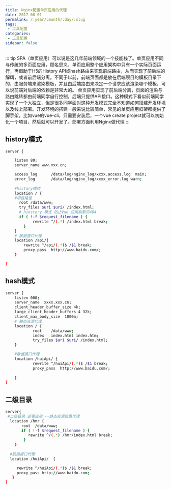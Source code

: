 ```yaml
---
title: Nginx配置单页应用的代理  
date: 2017-08-01
permalink: /:year/:month/:day/:slug
tags:
 - 工具配置
categories: 
 - 工具配置
sidebar: false
---
```


::: tip 
SPA（单页应用）可以说是这几年前端领域的一个技能栈了。单页应用不同与传统的多页面应用，顾名思义，单页应用整个应用架构中只有一个实际页面运行，再借助于H5的History API或hash路由来实现前端路由，从而实现了前后端的解耦，或者前后端分离。不同于以前，前端页面都是放在后端项目的模板目录下的，由服务端来渲染模板，并且由后端路由来决定一个请求应该渲染哪个模板，可以说前端对后端的依赖是非常大的。
单页应用实现了前后端分离，页面的渲染与路由跳转都由前端同学自行控制，后端只提供API接口。这种模式下看似前端同学实现了一个大独立，但是很多同学面对这种开发模式完全不知道如何搭建开发环境以及线上部署。开发环境的搭建一般来说比较简单，常见的单页应用框架都提供了脚手架，比如vue的vue-cli，只需要安装后，一个vue create project就可以初始化一个项目，然后就可以开发了。部署方面利用Nginx做代理
:::

## history模式

```bash
server {

    listen 80; 
    server_name www.xxx.cn;

    access_log      /data/log/nginx_log/xxxx.access.log  main;
    error_log       /data/log/nginx_log/xxxx_error.log warn;
  
    #history模式
    location / {
	#项目路径
      root /data/www;
      try_files $uri $uri/ /index.html;
      # hiostory 模式 防止Vue 应用刷新页404
      if ( !-f $request_filename ) {
            rewrite ^/(.*) /index.html break;
        }
    }
    # 数据接口代理
    location /api/{
        rewrite ^/api/(.*)$ /$1 break;
        proxy_pass  http://www.baidu.com/;       
    }

}
```

## hash模式

``` bash
server {
	listen 000; 
    server_name  xxxx.xxx.cn;
    client_header_buffer_size 4k;
    large_client_header_buffers 4 32k;
    client_max_body_size  1000m;
    # 静态资源代理    
    location / {
            root    /data/www;
            index   index.html index.htm;
            try_files $uri $uri/ /index.html;
    }

    #数据接口代理
    location /huiApi/ {
            rewrite ^/huiApi/(.*)$ /$1 break;
            proxy_pass  http://www.baidu.com/;
    
    }
}

```

## 二级目录

``` bash
server{
 #二级目录 部署应用 --静态资源位置代理
  location /hmr {
       root  /data/www;  
       if ( !-f $request_filename ) {
          rewrite ^/(.*) /hmr/index.html break;
        }
    }
	
  #数据接口代理
  location /huiApi/  {

     rewrite ^/huiApi/(.*)$ /$1 break;
     proxy_pass http://www.baidu.com;
   }
}

```

